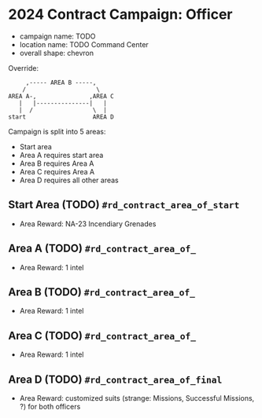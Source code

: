 # 2024 Contract Campaign: Officer

- campaign name: TODO
- location name: TODO Command Center
- overall shape: chevron


Override:

```
     ,----- AREA B -----,
    /                    \
AREA A-,               ,AREA C
   |   |---------------|   |
   |  /                 \  |
start                   AREA D
```

Campaign is split into 5 areas:

- Start area
- Area A requires start area
- Area B requires Area A
- Area C requires Area A
- Area D requires all other areas

## Start Area (TODO) `#rd_contract_area_of_start`

- Area Reward: NA-23 Incendiary Grenades

## Area A (TODO) `#rd_contract_area_of_`

- Area Reward: 1 intel

## Area B (TODO) `#rd_contract_area_of_`

- Area Reward: 1 intel

## Area C (TODO) `#rd_contract_area_of_`

- Area Reward: 1 intel

## Area D (TODO) `#rd_contract_area_of_final`

- Area Reward: customized suits (strange: Missions, Successful Missions, ?) for both officers
